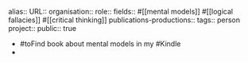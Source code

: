alias::
URL::
organisation::
role::
fields:: #[[mental models]] #[[logical fallacies]] #[[critical thinking]] 
publications-productions:: 
tags:: person
project::
public:: true
- #toFind book about mental models in my #Kindle
-
